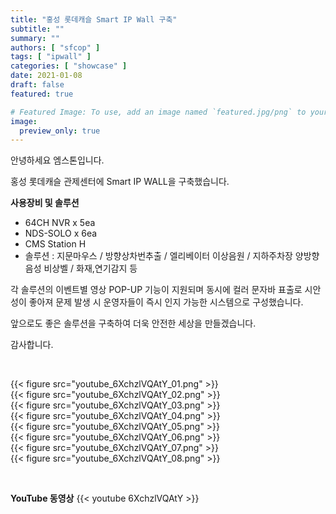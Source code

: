 ```yaml
---
title: "홍성 롯데캐슬 Smart IP Wall 구축"
subtitle: ""
summary: ""
authors: [ "sfcop" ]
tags: [ "ipwall" ]
categories: [ "showcase" ]
date: 2021-01-08
draft: false
featured: true

# Featured Image: To use, add an image named `featured.jpg/png` to your page's folder.
image:
  preview_only: true
---
```


안녕하세요 엠스톤입니다.

홍성 롯데캐슬 관제센터에 Smart IP WALL을 구축했습니다.


**사용장비 및 솔루션**

- 64CH NVR x 5ea
- NDS-SOLO x 6ea
- CMS Station H
- 솔루션 : 지문마우스 / 방향상차번추출 / 엘리베이터 이상음원 / 지하주차장 양방향 음성 비상벨 / 화재,연기감지 등


각 솔루션의 이벤트별 영상 POP-UP 기능이 지원되며 동시에 컬러 문자바 표출로 시안성이 좋아져 문제 발생 시 운영자들이 즉시 인지 가능한 시스템으로 구성했습니다.

앞으로도 좋은 솔루션을 구축하여 더욱 안전한 세상을 만들겠습니다.

감사합니다.

&nbsp;

<div class="container"><div class="row no-gutters">
<div class="col-sm-6">{{< figure src="youtube_6XchzlVQAtY_01.png" >}}</div>
<div class="col-sm-6">{{< figure src="youtube_6XchzlVQAtY_02.png" >}}</div>
<div class="col-sm-6">{{< figure src="youtube_6XchzlVQAtY_03.png" >}}</div>
<div class="col-sm-6">{{< figure src="youtube_6XchzlVQAtY_04.png" >}}</div>
<div class="col-sm-6">{{< figure src="youtube_6XchzlVQAtY_05.png" >}}</div>
<div class="col-sm-6">{{< figure src="youtube_6XchzlVQAtY_06.png" >}}</div>
<div class="col-sm-6">{{< figure src="youtube_6XchzlVQAtY_07.png" >}}</div>
<div class="col-sm-6">{{< figure src="youtube_6XchzlVQAtY_08.png" >}}</div>
</div></div>

&nbsp;

**YouTube 동영상**
{{< youtube 6XchzlVQAtY >}}
